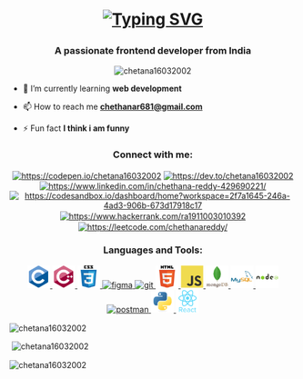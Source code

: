 
<h1 align="center">
  
[![Typing SVG](https://readme-typing-svg.herokuapp.com?font=Nunito&color=%EADEDE&size=35&center=true&vCenter=true&lines=++++Hi..+I'm++Chetana;++++A++Web++Developer)](https://git.io/typing-svg)
</h1>
<h3 align="center">A passionate frontend developer from India</h3>

<p align="center"> <img src="https://komarev.com/ghpvc/?username=chetana16032002&label=Profile%20views&color=0e75b6&style=flat" alt="chetana16032002" /> </p>

<!-- <p align="center"> <a href="https://github.com/ryo-ma/github-profile-trophy"><img src="https://github-profile-trophy.vercel.app/?username=chetana16032002" alt="chetana16032002" /></a> </p> -->

- 🌱 I’m currently learning **web development**

- 📫 How to reach me **chethanar681@gmail.com**

- ⚡ Fun fact **I think i am funny**

<h3 align="center">Connect with me:</h3>
<p align="center">
<a href="https://codepen.io/https://codepen.io/chetana16032002" target="blank"><img align="center" src="https://raw.githubusercontent.com/rahuldkjain/github-profile-readme-generator/master/src/images/icons/Social/codepen.svg" alt="https://codepen.io/chetana16032002" height="30" width="40" /></a>
<a href="https://dev.to/https://dev.to/chetana16032002" target="blank"><img align="center" src="https://raw.githubusercontent.com/rahuldkjain/github-profile-readme-generator/master/src/images/icons/Social/devto.svg" alt="https://dev.to/chetana16032002" height="30" width="40" /></a>
<a href="https://linkedin.com/in/https://www.linkedin.com/in/chethana-reddy-429690221/" target="blank"><img align="center" src="https://raw.githubusercontent.com/rahuldkjain/github-profile-readme-generator/master/src/images/icons/Social/linked-in-alt.svg" alt="https://www.linkedin.com/in/chethana-reddy-429690221/" height="30" width="40" /></a>
<a href="https://codesandbox.com/https://codesandbox.io/dashboard/home?workspace=2f7a1645-246a-4ad3-906b-673d17918c17" target="blank"><img align="center" src="https://raw.githubusercontent.com/rahuldkjain/github-profile-readme-generator/master/src/images/icons/Social/codesandbox.svg" alt="https://codesandbox.io/dashboard/home?workspace=2f7a1645-246a-4ad3-906b-673d17918c17" height="30" width="40" /></a>
<a href="https://www.hackerrank.com/https://www.hackerrank.com/ra1911003010392" target="blank"><img align="center" src="https://raw.githubusercontent.com/rahuldkjain/github-profile-readme-generator/master/src/images/icons/Social/hackerrank.svg" alt="https://www.hackerrank.com/ra1911003010392" height="30" width="40" /></a>
<a href="https://www.leetcode.com/https://leetcode.com/chethanareddy/" target="blank"><img align="center" src="https://raw.githubusercontent.com/rahuldkjain/github-profile-readme-generator/master/src/images/icons/Social/leet-code.svg" alt="https://leetcode.com/chethanareddy/" height="30" width="40" /></a>
</p>

<h3 align="center">Languages and Tools:</h3>
<p align="center"> <a href="https://www.cprogramming.com/" target="_blank" rel="noreferrer"> <img src="https://raw.githubusercontent.com/devicons/devicon/master/icons/c/c-original.svg" alt="c" width="40" height="40"/> </a> <a href="https://www.w3schools.com/cpp/" target="_blank" rel="noreferrer"> <img src="https://raw.githubusercontent.com/devicons/devicon/master/icons/cplusplus/cplusplus-original.svg" alt="cplusplus" width="40" height="40"/> </a> <a href="https://www.w3schools.com/css/" target="_blank" rel="noreferrer"> <img src="https://raw.githubusercontent.com/devicons/devicon/master/icons/css3/css3-original-wordmark.svg" alt="css3" width="40" height="40"/> </a> <a href="https://www.figma.com/" target="_blank" rel="noreferrer"> <img src="https://www.vectorlogo.zone/logos/figma/figma-icon.svg" alt="figma" width="40" height="40"/> </a> <a href="https://git-scm.com/" target="_blank" rel="noreferrer"> <img src="https://www.vectorlogo.zone/logos/git-scm/git-scm-icon.svg" alt="git" width="40" height="40"/> </a> <a href="https://www.w3.org/html/" target="_blank" rel="noreferrer"> <img src="https://raw.githubusercontent.com/devicons/devicon/master/icons/html5/html5-original-wordmark.svg" alt="html5" width="40" height="40"/> </a> <a href="https://developer.mozilla.org/en-US/docs/Web/JavaScript" target="_blank" rel="noreferrer"> <img src="https://raw.githubusercontent.com/devicons/devicon/master/icons/javascript/javascript-original.svg" alt="javascript" width="40" height="40"/> </a> <a href="https://www.mongodb.com/" target="_blank" rel="noreferrer"> <img src="https://raw.githubusercontent.com/devicons/devicon/master/icons/mongodb/mongodb-original-wordmark.svg" alt="mongodb" width="40" height="40"/> </a> <a href="https://www.mysql.com/" target="_blank" rel="noreferrer"> <img src="https://raw.githubusercontent.com/devicons/devicon/master/icons/mysql/mysql-original-wordmark.svg" alt="mysql" width="40" height="40"/> </a> <a href="https://nodejs.org" target="_blank" rel="noreferrer"> <img src="https://raw.githubusercontent.com/devicons/devicon/master/icons/nodejs/nodejs-original-wordmark.svg" alt="nodejs" width="40" height="40"/> </a> <a href="https://postman.com" target="_blank" rel="noreferrer"> <img src="https://www.vectorlogo.zone/logos/getpostman/getpostman-icon.svg" alt="postman" width="40" height="40"/> </a> <a href="https://www.python.org" target="_blank" rel="noreferrer"> <img src="https://raw.githubusercontent.com/devicons/devicon/master/icons/python/python-original.svg" alt="python" width="40" height="40"/> </a> <a href="https://reactjs.org/" target="_blank" rel="noreferrer"> <img src="https://raw.githubusercontent.com/devicons/devicon/master/icons/react/react-original-wordmark.svg" alt="react" width="40" height="40"/> </a> </p>

<p><img align="center" src="https://github-readme-stats.vercel.app/api/top-langs?username=chetana16032002&theme=dark&show_icons=true&locale=en&layout=compact" alt="chetana16032002" /></p>

<!-- <p>&nbsp;<img align="center" src="https://github-readme-stats.vercel.app/api?username=chetana16032002&show_icons=true&locale=en" alt="chetana16032002" /></p>
 -->
 <p>&nbsp;<img align="center" src="https://github-readme-stats.vercel.app/api?username=chetana16032002&theme=dark&show_icons=true" alt="chetana16032002" /></p>

<p><img align="center" src="http://github-readme-streak-stats.herokuapp.com?user=chetana16032002&theme=dark&date_format=M%20j%5B%2C%20Y%5D" alt="chetana16032002"/></p>

<!-- [![GitHub Streak](http://github-readme-streak-stats.herokuapp.com?user=Chetana16032002&theme=github-dark&date_format=M%20j%5B%2C%20Y%5D)](https://git.io/streak-stats) -->

